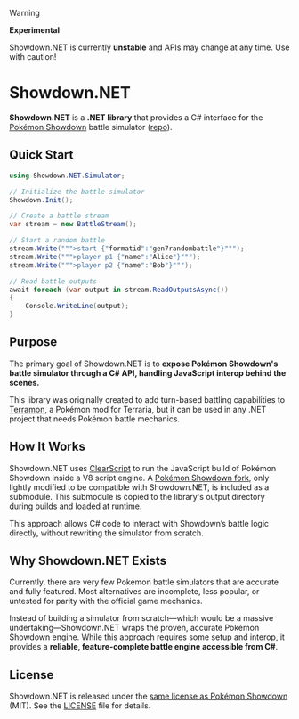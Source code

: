 > [!WARNING]
> **Experimental**
>
> Showdown.NET is currently **unstable** and APIs may change at any time. Use with caution!

# Showdown.NET

**Showdown.NET** is a **.NET library** that provides a C# interface for the [Pokémon Showdown](https://pokemonshowdown.com) battle simulator ([repo](https://github.com/smogon/pokemon-showdown)).

## Quick Start

```csharp
using Showdown.NET.Simulator;

// Initialize the battle simulator
Showdown.Init();

// Create a battle stream
var stream = new BattleStream();

// Start a random battle
stream.Write(""">start {"formatid":"gen7randombattle"}""");
stream.Write(""">player p1 {"name":"Alice"}""");
stream.Write(""">player p2 {"name":"Bob"}""");

// Read battle outputs
await foreach (var output in stream.ReadOutputsAsync())
{
    Console.WriteLine(output);
}
```

## Purpose

The primary goal of Showdown.NET is to **expose Pokémon Showdown's battle simulator through a C# API, handling JavaScript interop behind the scenes.**

This library was originally created to add turn-based battling capabilities to [Terramon](https://github.com/JamzOJamz/Terramon), a Pokémon mod for Terraria, but it can be used in any .NET project that needs Pokémon battle mechanics.

## How It Works

Showdown.NET uses [ClearScript](https://github.com/microsoft/ClearScript) to run the JavaScript build of Pokémon Showdown inside a V8 script engine. A [Pokémon Showdown fork](https://github.com/smogon/pokemon-showdown), only lightly modified to be compatible with Showdown.NET, is included as a submodule. This submodule is copied to the library's output directory during builds and loaded at runtime.

This approach allows C# code to interact with Showdown’s battle logic directly, without rewriting the simulator from scratch.

## Why Showdown.NET Exists

Currently, there are very few Pokémon battle simulators that are accurate and fully featured. Most alternatives are incomplete, less popular, or untested for parity with the official game mechanics.

Instead of building a simulator from scratch—which would be a massive undertaking—Showdown.NET wraps the proven, accurate Pokémon Showdown engine. While this approach requires some setup and interop, it provides a **reliable, feature-complete battle engine accessible from C#**.

## License

Showdown.NET is released under the [same license as Pokémon Showdown](https://github.com/smogon/pokemon-showdown/blob/master/LICENSE) (MIT). See the [LICENSE](LICENSE) file for details.